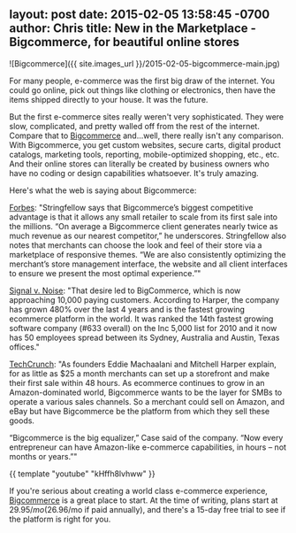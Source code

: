 layout: post
date: 2015-02-05 13:58:45 -0700
author: Chris
title: New in the Marketplace - Bigcommerce, for beautiful online stores
----

<!-- excerpt -->

![Bigcommerce]({{ site.images_url }}/2015-02-05-bigcommerce-main.jpg)

For many people, e-commerce was the first big draw of the internet. You could go online, pick out things like clothing or electronics, then have the items shipped directly to your house. It was the future. 

But the first e-commerce sites really weren't very sophisticated. They were slow, complicated, and pretty walled off from the rest of the internet. Compare that to [Bigcommerce](https://iwantmyname.com/services/ecommerce-hosting/bigcommerce) and...well, there really isn't any comparison. With Bigcommerce, you get custom websites, secure carts, digital product catalogs, marketing tools, reporting, mobile-optimized shopping, etc., etc. And their online stores can literally be created by business owners who have no coding or design capabilities whatsoever. It's truly amazing.

<!-- /excerpt -->

Here's what the web is saying about Bigcommerce:

[Forbes](http://www.forbes.com/sites/lydiadishman/2014/03/19/why-bigcommerce-says-its-ready-to-take-on-amazon-web-services-to-help-retailers/): "Stringfellow says that Bigcommerce’s biggest competitive advantage is that it allows any small retailer to scale from its first sale into the millions. “On average a Bigcommerce client generates nearly twice as much revenue as our nearest competitor,” he underscores. Stringfellow also notes that merchants can choose the look and feel of their store via a marketplace of responsive themes. “We are also consistently optimizing the merchant’s store management interface, the website and all client interfaces to ensure we present the most optimal experience.”"

[Signal v. Noise](https://signalvnoise.com/posts/2727-bootstrapped-profitable-proud-bigcommerce): "That desire led to BigCommerce, which is now approaching 10,000 paying customers. According to Harper, the company has grown 480% over the last 4 years and is the fastest growing ecommerce platform in the world. It was ranked the 14th fastest growing software company (#633 overall) on the Inc 5,000 list for 2010 and it now has 50 employees spread between its Sydney, Australia and Austin, Texas offices."

[TechCrunch](http://techcrunch.com/2013/07/25/bigcommerce-raises-40m-from-steve-cases-revolution-growth-to-help-smbs-manage-e-commerce/): "As founders Eddie Machaalani and Mitchell Harper explain, for as little as $25 a month merchants can set up a storefront and make their first sale within 48 hours. As ecommerce continues to grow in an Amazon-dominated world, Bigcommerce wants to be the layer for SMBs to operate a various sales channels. So a merchant could sell on Amazon, and eBay but have Bigcommerce be the platform from which they sell these goods.

“Bigcommerce is the big equalizer,” Case said of the company. “Now every entrepreneur can have Amazon-like e-commerce capabilities, in hours – not months or years.”"

{{ template "youtube" "kHffh8lvhww" }}

If you're serious about creating a world class e-commerce experience, [Bigcommerce](https://www.bigcommerce.com/v18/) is a great place to start. At the time of writing, plans start at $29.95/mo ($26.96/mo if paid annually), and there's a 15-day free trial to see if the platform is right for you. 



